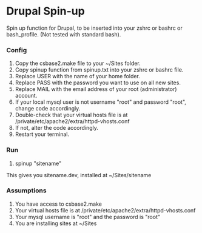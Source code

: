 Drupal Spin-up
==============

Spin up function for Drupal, to be inserted into your zshrc or bashrc or bash_profile.
(Not tested with standard bash).

### Config

1. Copy the csbase2.make file to your ~/Sites folder.
2. Copy spinup function from spinup.txt into your zshrc or bashrc file.
3. Replace USER with the name of your home folder.
3. Replace PASS with the password you want to use on all new sites.
4. Replace MAIL with the email address of your root (administrator) account.
5. If your local mysql user is not username "root" and password "root", change code accordingly.
6. Double-check that your virtual hosts file is at /private/etc/apache2/extra/httpd-vhosts.conf
7. If not, alter the code accordingly.
8. Restart your terminal.

### Run

1. spinup "sitename"

This gives you sitename.dev, installed at ~/Sites/sitename


### Assumptions

1. You have access to csbase2.make
2. Your virtual hosts file is at /private/etc/apache2/extra/httpd-vhosts.conf
3. Your mysql username is "root" and the password is "root"
4. You are installing sites at ~/Sites
